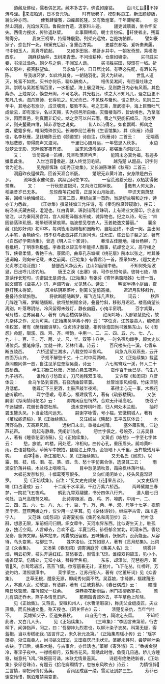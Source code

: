 <!-- { "loadSidebar": true } -->
　　道藏及佛经，儒者偶乞灵。藏本多古字，佛说如座铭。
　　百川汇巨，不择渭与泾。来海舶通，日本吾元功。
　　时有唐卷子，模刻称良工。新法颇黎版，貌似神亦同。
　　俾我肆饕餮，四库超乾隆。又有敦煌室，千年藏秘密。
　　忽然山洞崩，光焰烛天日。鲁殿丝竹遗，汲冢科斗迹。
　　疆吏诚聩聋，坐令怀宝失。西儒力搜求，传钞返赵壁。
　　此事颇稀闻，朝士言纷纭。轩使者出，残篇稍得分。
　　我友王柯辈，持赠殊殷勤。列架充远物，岂是坊帕群。
　　譬如豪家子，恋色拌一死。粉黛充后庭，复重西方美。
　　更嬖东都姬，爱听橐橐履。书中如玉人，真真呼欲起。
　　又如多田翁，槁卧乡井中。一朝发奇想，乘槎海西东。
　　胡麻获仙种，玉树来青葱。不问谁耕种，仓廪如墉崇。
　　买书胜买妾，书淫过渔色。朝夕与之俱，不闻室人谪。
　　买书胜买田，寝馈在一毡。祈谷长恩神，报赛脉望仙。
　　吾求仙与神，日日居比邻。有枣必先祀，有酒长先陈。
　　导我琅环梦，如此终其身。一朝随羽化，洞犬为转轮。
　　世乱人道灭，处富不如贫。买书亦何乐，聊以酬痴人。
　　相传吴淞间，有巨蜃吐珠之异。崇明与吴淞相隔百里，一水相望，海上屡见珠光，见则数日内必有风雨。其色紫赤，上烛霄汉，倏忽开阖，不可名状。其光若此，珠之大不知凡几，蜃之巨更不知凡几也。海舟篙师，长得见之。见光而已，不见珠与蜃也，谓之野火。见则三二年中，其地必有涨沙，成沃壤焉，屡验不失。考之志乘，唐武德中，海上巨蜃吐气成紫云，即有涨沙，名以天赐，实为崇邑所自始。天蜃楼海市，皆幼境也，乃至涨沙，因而置邑，则真而非幻矣。龙之灵可以兴云雨，蜃之气更能拓幅员。充类至义，则夫鳌戴四维，知非谬悠之说矣。
　　昔人以诗得名，如崔鹦鹉、郑鹧之类，载籍多有，唯闺秀殊仅见。长洲李纫兰著有《生香馆集》，其《秋雁》诗最佳，名李秋雁，见钱塘陈云伯《颐道堂》诗自注，《秋雁诗》二首云：
　　无端燕市起悲歌，带得商声又渡河。
　　千里归心随月远，一年愁思入秋多。
　　水边就梦云无影，天际惊寒夜有波。
　　屈宋风流零落尽，那堪重向洞庭过。
　　又：
　　谁倚高楼一笛横，凭空吹落苦吟声。
　　能鸣未必真为福，有迹多嫌累此生。
　　入世岂容缴避，就人终觉羽毛轻。
　　越凫楚  从题品，识字何曾为近名。
　　见完颜恽珠《闺秀正始集》。又长洲陈琳箫《秋雁》二首云：
　　洞庭昨夜逗微霜，回首天涯合断肠。
　　蹩眼无非黄叶渡，安身除是白云乡。
　　流年逝水催何速，病翮西风怯乍凉。
　　一宿荒池菱芡密，双栖犹得傲鸳鸯。
　　又：
　　一行秋影渡银河，又向沧江尾棹歌。
　　缴有人何太急，稻粱昔岁已无多。
　　忽惊葭苇花如雪，正是关山月始波。
　　早识天南萧瑟甚，回峰斗绝悔经过。
　　其第二首，用纫兰第一首韵，当是纫兰嘱和之作，诗亦工力悉故。
　　《正始集》撰录钱塘江允庄诗，有《秦沟粉黛砖砚歌》，序云：皖泾某氏藏古砚，澄泥也。红白青翠，斑剥错落若珠玑，上有建业文房印，余忠宣铭注，以为秦阿房宫沟，宫人倾粉泽脂水所成，诚异物也。纪之以诗，句云：“四园错落珠玑细，粉晕斑斑黛痕翠。临波想见卷衣人，玉姜艳逸文馨丽。”
　　曩余藏《绝妙好词》初印本，每词皆用脂粉相和圈断句，自始至终，不遗一阕。盖出闺人手笔，香艳绝伦。惜不获与此砚并陈几案间也。汪允庄，陈云伯子裴之室，著有《自然好学斋诗集》，曾选《明人三十家诗》。
　　秦淮古佳丽地，楼台杨柳，门巷枇杷，丁明季称极盛。李香君以碧玉华年能择人而事，抗却奁之义，高守楼之节，侠骨柔情，香艳千古。康熙间，曲阜孔东塘撰《桃花扇》院本以张之。唯其兼通词翰，则向来记载，未之前闻。《正始集》有香君诗一首，亟录如左，《题女史卢允贞寒江晓泛图》：
　　瑟瑟西风净远天，江山如画镜中悬。
　　不知何处烟波叟，日出呼儿泛钓船。
　　唐王之涣《出塞》诗，可作长短句读。彼特七绝，随意读作长短句，词谱固无是调也。《正始集》有张芬《寄怀素窗陆姊》七律一首，回文调寄《虞美人》词，声调巧合，尤见慧心。诗云：
　　明窗半掩小庭幽，夜静灯残未得留。
　　风冷结阴寒落叶，别离长望倚高楼。
　　迟迟月影移斜竹，叠叠诗余赋旅愁。
　　将欲断肠随断梦，雁飞连阵几声秋。
　　词云：
　　秋声几阵连飞雁，梦断随肠断。欲将愁旅赋余诗，叠叠竹斜，移影月迟迟。楼高倚望长离别，叶落寒阴结。冷风留得未残灯，静夜幽庭，小掩半窗明。
　　芬字紫蘩，号月楼，江苏吴县人，著有《两面楼偶存稿》。
　　红闺吟咏，大都颖慧绝伦，故凡杂体之作，尤为可喜。《正始集吴学素小传》云：“字位贞，江苏娄县人，编修顾伟权室，著有《荫绿阁诗草》。位贞诗才敏捷，相传徐澹园尚书雅集东山，以《闺怨》命题，限溪、西、鸡、齐、啼韵，中用一、二、三、四、五、六、七、八、九、十、百、千、万、两、丈、尺、半、双等十八字。一时名宿均棘手，顾太史以语位贞。援笔伸纸，立就一律，艺林传诵。诗云：
　　百尺楼头花一溪，七香车断五陵西。
　　六桥遥望三湘水，八载空惊半夜鸡。
　　风急九秋双燕去，云开四面万山齐。
　　子规不解愁千丈，十二时中两两啼。
　　又《正始续集》载蓝燕同题同体一首，自注见茅应奎絮吴羹，诗云：
　　六七鸳鸯戏一溪，怀人二十四桥西。
　　半生书断三秋雁，万里心悬五夜鸡。
　　蚕作百千丝已尽，鸟生八九子初齐。
　　谁怜方寸愁盈丈，刀尺抛残双玉啼。
　　又许琛《和闺词》八音体云：
　　金乌乍坠到窗西，石径清幽碧草萋。
　　丝管谁家风细细，竹床深院月低低。
　　匏尊灯下三更酒，土鼓声敲半夜鸡。
　　革得尘心无一事，木棉花底听鹃啼。
　　琛字德瑗，号素心，福建侯官人，著有《疏影楼稿》。
　　又张嗣谢《拟闺情用花名》云：
　　踯躅闲庭思悄然，合欢无计祗高眠。
　　夜残子午迷蝴蝶，花谢长春怨杜鹃。
　　流水空传桃叶渡，归人何处木兰船。
　　抽将碧玉簪头凤，卜当金钱问远天。
　　嗣谢字咏雪，号小韫，安徽桐城人，著有《茧松阁遗稿》，见《正始续集》。
　　又汪纫兰《晓起》五平五仄体云：
　　木落野鸟散，天高寒风鸣。
　　远树日未出，重楼山初晴。
　　塞外雁影乱，江边芦花声。
　　晓起有静趣，凭阑新诗成。
　　纫兰字佩之，号畹芬，江苏吴县人，著有《睡香花室诗稿》，见《正始续集》。
　　又黄卣《咏愁》一字至七字体云：
　　愁，旅馆，吟楼。闲处惹，冷相句。曲传心孔，重压眉头。鹃啼黄叶雨，虫语碧梧秋。荜篥军中按拍，琵琶江上停舟。金钗暗卜人千里，玉杵敲残月半钩。
　　卣字香，浙江富阳人，见《正始续集》。
　　又无名氏《闺怨》，以霜、飘、枝、结、泪、花、落、蝶、含、愁十字仿离合体，选录其二云：
　　雨滴空阶落井梧，木兰枝上咽啼乌。
　　目中愁见清秋景，霜染枫林落叶枯。
　　木樨花发奈秋何，十幅鸾笺写恨多。
　　又向红阑闲处立，枝头风露湿轻罗。
　　见《正始续集》。自注：“见女史完颜兑《花果丛谈》。
　　又女史杨继端《口占漫成》云：
　　十二阑干水半溪，千红万紫六桥西。
　　两峰黛黯三春梦，一院花飞五夜鸡。
　　鹤到九霄双翮健，书分四体八行齐。
　　道人殷七归何处，百尺高枝莺又啼。
　　此诗亦限溪、西、鸡、齐、啼韵，中用一、二、三、四、五、六、七、八、九、十、百、千、万、两、半、双、尺等十七字，视前吴学素、蓝燕两媛之作，仅少用一丈字耳。见《杂体诗钞》。继端字古雪，四川遂宁人。
　　又范姝《闺怨词》调寄夏初临《集药名和周羽步》云：
　　竹叶低斟，想思无限，车前细问归期。织女牵牛，天河水界东西。比似寄生天上，胜孤身，独活空闺。人言郎去，合欢不远，半夏当归。徘徊郁金堂北，玳瑁床西。香烧龙麝，窗饰文犀。稿本拈来，缃囊故纸留题。五味慵调，恹恹病，没药能医。从容待，乌头变黑，枯柳生ㄗ。
　　姝字洛仙，江苏如皋人，著有《贯月舫集》。此词见《众香集》。
　　又汤莱《春闺词》调寄满庭芳《集美人名》云：
　　晓雾非烟，朝云初霁，枝头开遍红红。莫愁春去，梨雪未飞琼。谁控双钩碧玉，见小小，檐雀窥笼。伤情处，无知小妹，琴操弄焦桐。
　　东东，却浑似，琵琶抱月，箫管风。奈鸳莺语涩，燕燕飞慵。欲写丽春无计，正桃叶。飞下花丛。红桥畔，芳姿灼灼，清照碧潭中。
　　莱字莱生，江苏丹阳人，著有《忆蕙轩词》见《众香集》。
　　芝草无根，醴泉无源，即闺秀何莫不然。吴荔娘，字绛卿，福建莆田人，本庖人女，幼敏慧，有洁癖，著有《兰陂剩稿》，《春日偶成》云：
　　瞳瞳晓日映窗疏，荏苒韶光一枕余。
　　深巷卖花新雨后，闲门插柳嫩寒初。
　　莺儿有语迁乔木，燕子多情觅旧庐。
　　那用踏青郊外去，芊芊草色上阶除。
　　见《正始集》。又蒋氏，安徽和州人，《水曹清暇录》，称氏父业缝皮匠，夫业箍桶，而氏独通文墨，殆天授也。《昭关怀古》云：
　　溃楚复亲仇，当年气吐不。
　　英雄知父子，臣道失春秋。
　　山自无今古，祠谁定去留。
　　不知经此者，又白几人头。
　　见《正始续集》。
　　《三峰集》：“李固言未第前，行古柳下，闻弹指声，问之，曰：‘吾柳神九烈君也，以柳汁染子衣矣，科第无疑，得蓝袍，当以枣糕祀我，’固言许之，未久状元及第。”《正始集周瑶小传》云：“瑶字蕖卿，浙江嘉善人，尚书姚文田室，文田嘉庆己未状元。蕖卿未笄时，尝梦柳汁染衣袂。于归后，姚果大魁，与古事合，亦佳话也。”蕖卿《寄外诗》云：“香拨金猊冷，春深子夜中。一襟杨柳月，双鬓杏花风。鸳绣此时倦，鱼笺几日通。娇儿方睡稳，缄意托飞鸿。”殊婉丽可诵，末联尤情景逼真。
　　诗题有绝绝艳新者，《正始集》录邱卷珠诗，有题云《拾花瓣砌情字，忽被东风吹去》诗云：
　　为情憔悴兰言情，聊把闲情付落英。
　　香雨团成丝一缕，雪泥证到梦三生。
　　芳菲已谢空怜惜，飘泊难禁易变更。
